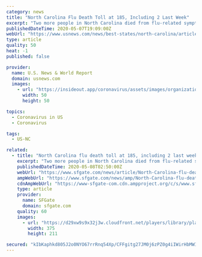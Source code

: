 ```yaml
---
category: news
title: "North Carolina Flu Death Toll at 185, Including 2 Last Week"
excerpt: "Two more people in North Carolina died from flu-related symptoms last week, raising the death toll to 185 with one week left in the reporting season."
publishedDateTime: 2020-05-07T19:09:00Z
webUrl: "https://www.usnews.com/news/best-states/north-carolina/articles/2020-05-07/north-carolina-flu-death-toll-at-185-including-2-last-week"
type: article
quality: 50
heat: -1
published: false

provider:
  name: U.S. News & World Report
  domain: usnews.com
  images:
    - url: "https://insideout.app/coronavirus/assets/images/organizations/usnews.com-50x50.jpg"
      width: 50
      height: 50

topics:
  - Coronavirus in US
  - Coronavirus

tags:
  - US-NC

related:
  - title: "North Carolina flu death toll at 185, including 2 last week"
    excerpt: "Two more people in North Carolina died from flu-related symptoms last week, raising the death toll to 185 with one week left in the reporting season, health officials said Thursday. The N.C. Department of Health and Human Services said in its weekly statistics that both flu victims were ages 65 and older."
    publishedDateTime: 2020-05-08T02:50:00Z
    webUrl: "https://www.sfgate.com/news/article/North-Carolina-flu-death-toll-at-185-including-2-15254407.php"
    ampWebUrl: "https://www.sfgate.com/news/amp/North-Carolina-flu-death-toll-at-185-including-2-15254407.php"
    cdnAmpWebUrl: "https://www-sfgate-com.cdn.ampproject.org/c/s/www.sfgate.com/news/amp/North-Carolina-flu-death-toll-at-185-including-2-15254407.php"
    type: article
    provider:
      name: SFGate
      domain: sfgate.com
    quality: 60
    images:
      - url: "https://d29xw9s9x32j3w.cloudfront.net/players/library/placeholder.png"
        width: 375
        height: 211

secured: "kIbKaphkd805J2o0NYO67rrRnq54Xp/CFFgitg27JM0j6zPZ0g4iIWirHbMWIB1r4nu7ISkItu+J+VI4sRtdOkct7h33d1ZPU1rQjR6SD45i2xSfZlLlaXP1tuMUkZeb3B0BPHrtZsrx5xyNiL/FjqI74cvZYDW4RDXEMXl3dnnB8JFBflOrXZhyF682ryjq4phJFaqJvGG6FHG/wEP3TNYU6tdg6xbeRS68/UHSnUOaXkdLCK55G3dzN9e+1Htgy6CzJkrblNmQ+sLet1DctFCrpSHStQEDNjh3qjWwbGYPrlaU04Xd+eaCax22Dwwp;fnrAZIqLZAHalX4bXsxtew=="
---
```


